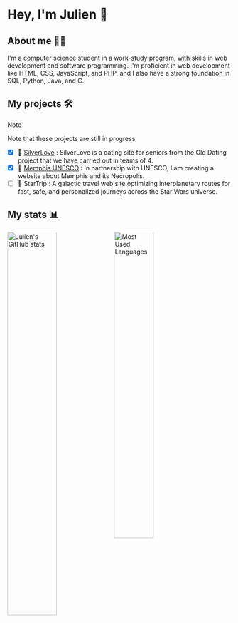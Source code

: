 # Hey, I'm Julien 👋

## About me 🙋‍♂️
I'm a computer science student in a work-study program, with skills in web development and software programming.
I'm proficient in web development like HTML, CSS, JavaScript, and PHP, and I also have a strong foundation in SQL, Python, Java, and C.

## My projects 🛠️
> [!NOTE]
> Note that these projects are still in progress

- [x] 💞 [SilverLove](https://perso-etudiant.u-pem.fr/~julien.synaeve/silverlove) : SilverLove is a dating site for seniors from the Old Dating project that we have carried out in teams of 4.
- [x] 🏰 [Memphis UNESCO](https://perso-etudiant.u-pem.fr/~julien.synaeve/memphis) : In partnership with UNESCO, I am creating a website about Memphis and its Necropolis.
- [ ] 🚀 StarTrip : A galactic travel web site optimizing interplanetary routes for fast, safe, and personalized journeys across the Star Wars universe.

## My stats 📊
<img align="left" width="47%" alt="Julien's GitHub stats" src="https://github-readme-stats.vercel.app/api?username=JulienS-Code&show_icons=true&theme=tokyonight"/>
<img align="left" width="42%" alt="Most Used Languages" src="https://github-readme-stats.vercel.app/api/top-langs/?username=JulienS-Code&layout=compact&&langs_count=10&theme=tokyonight"/>

<!--
**JulienS-Code/JulienS-Code** is a ✨ _special_ ✨ repository because its `README.md` (this file) appears on your GitHub profile.

Here are some ideas to get you started:

- 🔭 I’m currently working on ...
- 🌱 I’m currently learning ...
- 👯 I’m looking to collaborate on ...
- 🤔 I’m looking for help with ...
- 💬 Ask me about ...
- 📫 How to reach me: ...
- 😄 Pronouns: ...
- ⚡ Fun fact: ...
-->
